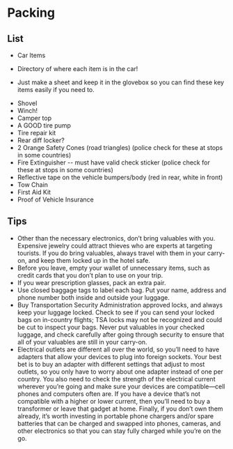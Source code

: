
# Packing

## List

- Car Items 
 + Directory of where each item is in the car!
  - Just make a sheet and keep it in the glovebox so you can find these key items easily if you need to.
 + Shovel
 + Winch!
 + Camper top
 + A GOOD tire pump
 + Tire repair kit
 + Rear diff locker?
 + 2 Orange Safety Cones (road triangles) (police check for these at stops in some countries)
 + Fire Extinguisher -- must have valid check sticker (police check for these at stops in some countries)
 + Reflective tape on the vehicle bumpers/body (red in rear, white in front)
 + Tow Chain
 + First Aid Kit
 + Proof of Vehicle Insurance



## Tips

 - Other than the necessary electronics, don’t bring valuables with you. Expensive jewelry could attract thieves who are experts at targeting tourists. If you do bring valuables, always travel with them in your carry-on, and keep them locked up in the hotel safe.
 - Before you leave, empty your wallet of unnecessary items, such as credit cards that you don’t plan to use on your trip.
 - If you wear prescription glasses, pack an extra pair.
 - Use closed baggage tags to label each bag. Put your name, address and phone number both inside and outside your luggage.
 - Buy Transportation Security Administration approved locks, and always keep your luggage locked. Check to see if you can send your locked bags on in-country flights; TSA locks may not be recognized and could be cut to inspect your bags. Never put valuables in your checked luggage, and check carefully after going through security to ensure that all of your valuables are still in your carry-on.
 - Electrical outlets are different all over the world, so you’ll need to have adapters that allow your devices to plug into foreign sockets. Your best bet is to buy an adapter with different settings that adjust to most outlets, so you only have to worry about one adapter instead of one per country. You also need to check the strength of the electrical current wherever you’re going and make sure your devices are compatible—cell phones and computers often are. If you have a device that’s not compatible with a higher or lower current, then you’ll need to buy a transformer or leave that gadget at home. Finally, if you don’t own them already, it’s worth investing in portable phone chargers and/or spare batteries that can be charged and swapped into phones, cameras, and other electronics so that you can stay fully charged while you’re on the go.
